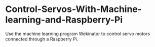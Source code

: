 # Control-Servos-With-Machine-learning-and-Raspberry-Pi
Use the machine learning program Wekinator to control servo motors connected through a Raspberry Pi.
